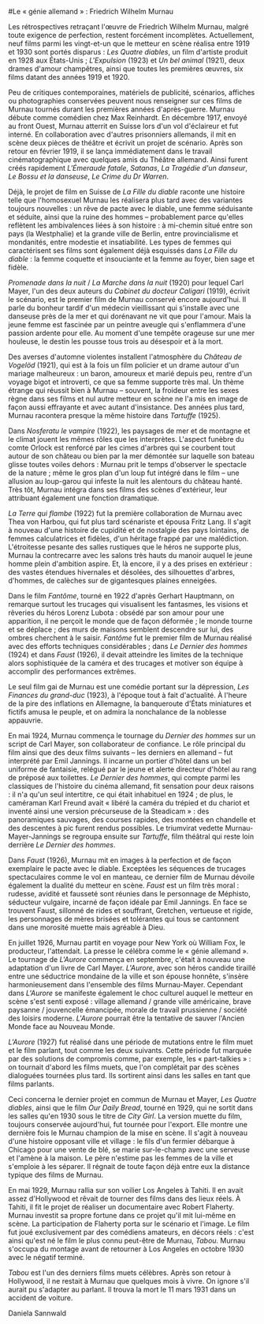 #Le « génie allemand » : Friedrich Wilhelm Murnau

Les rétrospectives retraçant l'œuvre de Friedrich Wilhelm Murnau, malgré toute exigence de perfection, restent forcément incomplètes. Actuellement, neuf films parmi les vingt-et-un que le metteur en scène réalisa entre 1919 et 1930 sont portés disparus : _Les Quatre diables_, un film d'artiste produit en 1928 aux États-Unis ; _L'Expulsion_ (1923) et _Un bel animal_ (1921), deux drames d'amour champêtres, ainsi que toutes les premières œuvres, six films datant des années 1919 et 1920.

Peu de critiques contemporaines, matériels de publicité, scénarios, affiches ou photographies conservées peuvent nous renseigner sur ces films de Murnau tournés durant les premières années d'après-guerre. Murnau débute comme comédien chez Max Reinhardt. En décembre 1917, envoyé au front Ouest, Murnau atterrit en Suisse lors d'un vol d'éclaireur et fut interné. En collaboration avec d'autres prisonniers allemands, il mit en scène deux pièces de théâtre et écrivit un projet de scénario. Après son retour en février 1919, il se lança immédiatement dans le travail cinématographique avec quelques amis du Théâtre allemand. Ainsi furent créés rapidement _L'Émeraude fatale_, _Satanas_, _La Tragédie d'un danseur_, _Le Bossu et la danseuse_, _Le Crime du Dr Warren_.

Déjà, le projet de film en Suisse de _La Fille du diable_ raconte une histoire telle que l'homosexuel Murnau les réalisera plus tard avec des variantes toujours nouvelles : un rêve de pacte avec le diable, une femme séduisante et séduite, ainsi que la ruine des hommes – probablement parce qu'elles reflètent les ambivalences liées à son histoire : à mi-chemin situé entre son pays (la Westphalie) et la grande ville de Berlin, entre provincialisme et mondanités, entre modestie et insatiabilité. Les types de femmes qui caractérisent ses films sont également déjà esquissés dans _La Fille du diable_ : la femme coquette et insouciante et la femme au foyer, bien sage et fidèle.

_Promenade dans la nuit_ / _La Marche dans la nuit_ (1920) pour lequel Carl Mayer, l'un des deux auteurs du _Cabinet du docteur Caligari_ (1919), écrivit le scénario, est le premier film de Murnau conservé encore aujourd'hui. Il parle du bonheur tardif d'un médecin vieillissant qui s'installe avec une danseuse près de la mer et qui dorénavant ne vit que pour l'amour. Mais la jeune femme est fascinée par un peintre aveugle qui s'enflammera d'une passion ardente pour elle. Au moment d'une tempête orageuse sur une mer houleuse, le destin les pousse tous trois au désespoir et à la mort.

Des averses d'automne violentes installent l'atmosphère du _Château de Vogelöd_ (1921), qui est à la fois un film policier et un drame autour d'un mariage malheureux : un baron, amoureux et marié depuis peu, rentre d'un voyage bigot et introverti, ce que sa femme supporte très mal. Un thème étrange qui réussit bien à Murnau – souvent, la froideur entre les sexes règne dans ses films et nul autre metteur en scène ne l'a mis en image de façon aussi effrayante et avec autant d'insistance. Des années plus tard, Murnau racontera presque la même histoire dans _Tartuffe_ (1925).

Dans _Nosferatu le vampire_ (1922), les paysages de mer et de montagne et le climat jouent les mêmes rôles que les interprètes. L'aspect funèbre du comte Orlock est renforcé par les cimes d'arbres qui se courbent tout autour de son château ou bien par la mer démontée sur laquelle son bateau glisse toutes voiles dehors : Murnau prit le temps d'observer le spectacle de la nature ; même le gros plan d'un loup fut intégré dans le film – une allusion au loup-garou qui infeste la nuit les alentours du château hanté. Très tôt, Murnau intégra dans ses films des scènes d'extérieur, leur attribuant également une fonction dramatique.

_La Terre qui flambe_ (1922) fut la première collaboration de Murnau avec Thea von Harbou, qui fut plus tard scénariste et épousa Fritz Lang. Il s'agit à nouveau d'une histoire de cupidité et de nostalgie des pays lointains, de femmes calculatrices et fidèles, d'un héritage frappé par une malédiction. L'étroitesse pesante des salles rustiques que le héros ne supporte plus, Murnau la contrecarre avec les salons très hauts du manoir auquel le jeune homme plein d'ambition aspire. Et, là encore, il y a des prises en extérieur : des vastes étendues hivernales et désolées, des silhouettes d'arbres, d'hommes, de calèches sur de gigantesques plaines enneigées.

Dans le film _Fantôme_, tourné en 1922 d'après Gerhart Hauptmann, on remarque surtout les trucages qui visualisent les fantasmes, les visions et rêveries du héros Lorenz Lubota : obsédé par son amour pour une apparition, il ne perçoit le monde que de façon déformée ; le monde tourne et se déplace ; des murs de maisons semblent descendre sur lui, des ombres cherchent à le saisir. _Fantôme_ fut le premier film de Murnau réalisé avec des efforts techniques considérables ; dans _Le Dernier des hommes_ (1924) et dans _Faust_ (1926), il devait atteindre les limites de la technique alors sophistiquée de la caméra et des trucages et motiver son équipe à accomplir des performances extrêmes.

Le seul film gai de Murnau est une comédie portant sur la dépression, _Les Finances du grand-duc_ (1923), à l'époque tout à fait d'actualité. À l'heure de la pire des inflations en Allemagne, la banqueroute d'États miniatures et fictifs amusa le peuple, et on admira la nonchalance de la noblesse appauvrie.

En mai 1924, Murnau commença le tournage du _Dernier des hommes_ sur un script de Carl Mayer, son collaborateur de confiance. Le rôle principal du film ainsi que des deux films suivants – les derniers en allemand – fut interprété par Emil Jannings. Il incarne un portier d'hôtel dans un bel uniforme de fantaisie, relégué par le jeune et alerte directeur d'hôtel au rang de préposé aux toilettes. _Le Dernier des hommes_, qui compte parmi les classiques de l'histoire du cinéma allemand, fit sensation pour deux raisons : il n'a qu'un seul intertitre, ce qui était inhabituel en 1924 ; de plus, le caméraman Karl Freund avait « libéré la caméra du trépied et du chariot et inventé ainsi une version précurseuse de la Steadicam » : des panoramiques sauvages, des courses rapides, des montées en chandelle et des descentes à pic furent rendus possibles. Le triumvirat vedette Murnau-Mayer-Jannings se regroupa ensuite sur _Tartuffe_, film théâtral qui reste loin derrière _Le Dernier des hommes_.

Dans _Faust_ (1926), Murnau mit en images à la perfection et de façon exemplaire le pacte avec le diable. Exceptées les séquences de trucages spectaculaires comme le vol en manteau, ce dernier film de Murnau dévoile également la dualité du metteur en scène. _Faust_ est un film très moral : rudesse, avidité et fausseté sont réunies dans le personnage de Méphisto, séducteur vulgaire, incarné de façon idéale par Emil Jannings. En face se trouvent Faust, sillonné de rides et souffrant, Gretchen, vertueuse et rigide, les personnages de mères brisées et tolérantes qui tous se cantonnent dans une morosité muette mais agréable à Dieu.

En juillet 1926, Murnau partit en voyage pour New York où William Fox, le producteur, l'attendait. La presse le célébra comme le « génie allemand ». Le tournage de _L'Aurore_ commença en septembre, c'était à nouveau une adaptation d'un livre de Carl Mayer. _L'Aurore_, avec son héros candide tiraillé entre une séductrice mondaine de la ville et son épouse honnête, s'insère harmonieusement dans l'ensemble des films Murnau-Mayer. Cependant dans _L'Aurore_ se manifeste également le choc culturel auquel le metteur en scène s'est senti exposé : village allemand / grande ville américaine, brave paysanne / jouvencelle émancipée, morale de travail prussienne / société des loisirs moderne. _L'Aurore_ pourrait être la tentative de sauver l'Ancien Monde face au Nouveau Monde.

_L'Aurore_ (1927) fut réalisé dans une période de mutations entre le film muet et le film parlant, tout comme les deux suivants. Cette période fut marquée par des solutions de compromis comme, par exemple, les « part-talkies » : on tournait d'abord les films muets, que l'on complétait par des scènes dialoguées tournées plus tard. Ils sortirent ainsi dans les salles en tant que films parlants.

Ceci concerna le dernier projet en commun de Murnau et Mayer, _Les Quatre diables_, ainsi que le film _Our Daily Bread_, tourné en 1929, qui ne sortit dans les salles qu'en 1930 sous le titre de _City Girl_. La version muette du film, toujours conservée aujourd'hui, fut tournée pour l'export. Elle montre une dernière fois le Murnau champion de la mise en scène. Il s'agit à nouveau d'une histoire opposant ville et village : le fils d'un fermier débarque à Chicago pour une vente de blé, se marie sur-le-champ avec une serveuse et l'amène à la maison. Le père n'estime pas les femmes de la ville et s'emploie à les séparer. Il régnait de toute façon déjà entre eux la distance typique des films de Murnau.

En mai 1929, Murnau rallia sur son voilier Los Angeles à Tahiti. Il en avait assez d'Hollywood et rêvait de tourner des films dans des lieux réels. À Tahiti, il fit le projet de réaliser un documentaire avec Robert Flaherty. Murnau investit sa propre fortune dans ce projet qu'il mit lui-même en scène. La participation de Flaherty porta sur le scénario et l'image. Le film fut joué exclusivement par des comédiens amateurs, en décors réels : c'est ainsi qu'est né le film le plus connu peut-être de Murnau, _Tabou_. Murnau s'occupa du montage avant de retourner à Los Angeles en octobre 1930 avec le négatif terminé.

_Tabou_ est l'un des derniers films muets célèbres. Après son retour à Hollywood, il ne restait à Murnau que quelques mois à vivre. On ignore s'il aurait pu s'adapter au parlant. Il trouva la mort le 11 mars 1931 dans un accident de voiture.

Daniela Sannwald
